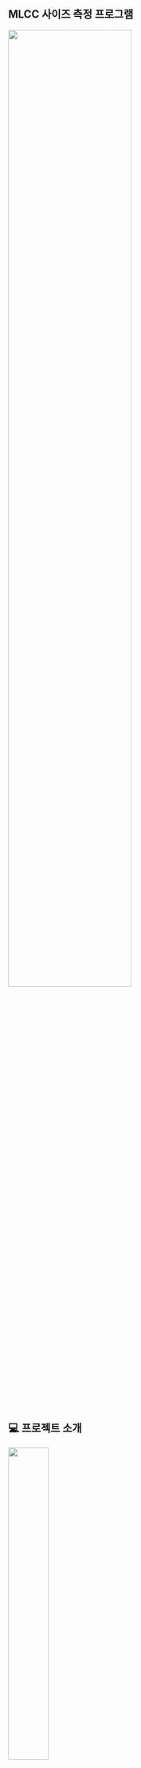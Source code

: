 ## MLCC 사이즈 측정 프로그램
<img width="70%" src="https://github.com/nameisris/MLCC-Size-Measurement-Program/assets/68523711/c474f829-6d88-4dcf-b6fc-26bfd04d6a8c">
<br>
<br>

## 💻 프로젝트 소개
<img width="40%" src="https://github.com/nameisris/MLCC-Size-Measurement-Program/assets/68523711/26f393ce-235a-418d-b799-fea43e4f046b">
<br>
<br>
반도체 부품인 MLCC는 그 크기가 매우 작기에 정밀함을 요구합니다.<br>
이러한 MLCC에 대해서 적정한 크기의 양품을 선별하고자<br>
영상 처리 기법을 통해 특정 부분의 사이즈를 측정하는 프로그램을 개발했습니다.<br>
<br>
<br>

## 🗓️ 개발 기간
* 2021.03 ~ 2021.06
<br>
<br>

## 👥 팀원 구성
* 고동현 (팀장)
* 김지영
* 류인수
* 최희웅
<br>
<br>

## ⚙ 개발 환경
* OS : Window 10
* Front : MFC
* Back : <img src="https://img.shields.io/badge/c++-00599C?style=for-the-badge&logo=c%2B%2B&logoColor=white">
* Tool : <img src="https://img.shields.io/badge/visualstudio-5C2D91?style=for-the-badge&logo=visualstudio&logoColor=white">
* Library : <img src="https://img.shields.io/badge/openCV-11557c.svg?style=for-the-badge&logo=openCV&logoColor=white">
<br>
<br>

## 주요 기능
<img width="70%" src="https://github.com/nameisris/MLCC-Size-Measurement-Program/assets/68523711/9402efd7-3d20-4504-b76d-fb2f37536229">
<br>
<br>
MLCC 측정을 통한 양품 선정
<br>
<br>
<img width="70%" src="https://github.com/nameisris/MLCC-Size-Measurement-Program/assets/68523711/4d2b116b-bd29-40c9-ba27-af065f0df61e">
<br>
<br>
검사 기록 저장
